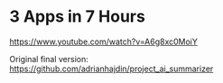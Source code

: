 # 3 Apps in 7 Hours

https://www.youtube.com/watch?v=A6g8xc0MoiY
                                           
Original final version: https://github.com/adrianhajdin/project_ai_summarizer

